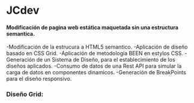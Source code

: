 # JCdev
#### Modificación de pagina web estática maquetada sin una estructura semantica.

-Modificación de la estrucura a HTML5 semantico.
-Aplicación de diseño basado en CSS Grid.
-Aplicación de metodología BEEN en estylos CSS.
-Generación de un Sistema de Diseño, para el establecimiento de los diseños aplicados.
-Consumo de datos de una Rest API para simular la carga de datos en componentes dinamicos.
-Generación de BreakPoints para el diseño responsivo.

### Diseño Grid:
